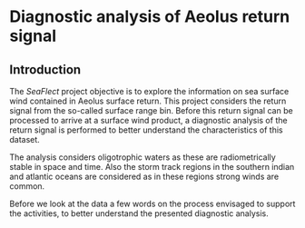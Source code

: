 # Diagnostic analysis of Aeolus return signal 

## Introduction

The *SeaFlect* project objective is to explore the information on sea surface wind contained in Aeolus surface return. This project considers the return signal from the so-called surface range bin. Before this return signal can be processed to arrive at a surface wind product, a diagnostic analysis of the return signal is performed to better understand the characteristics of this dataset. 

The analysis considers oligotrophic waters as these are radiometrically stable in space and time. Also the storm track regions in the southern indian and atlantic oceans are considered as in these regions strong winds are common.

Before we look at the data a few words on the process envisaged to support the activities, to better understand the presented diagnostic analysis.
